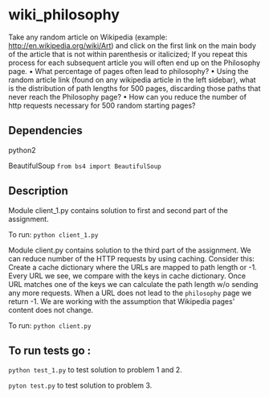 # wiki_philosophy
Take any random article on Wikipedia (example: http://en.wikipedia.org/wiki/Art)
 and click on the first link on the main body of the article that is not within
 parenthesis or italicized;
If you repeat this process for each subsequent article you will often end up on
the Philosophy page.
• What percentage of pages often lead to philosophy?
• Using the random article link (found on any wikipedia article in the left sidebar),
what is the distribution of
path lengths for 500 pages, discarding those paths that never reach the Philosophy page?
• How can you reduce the number of http requests necessary for 500 random starting pages?

## Dependencies

python2

BeautifulSoup `from bs4 import BeautifulSoup`

## Description

Module client_1.py contains solution to first and second part of the assignment.

To run:  `python client_1.py`

Module client.py contains solution to the third part of the assignment.
We can reduce number of the HTTP requests by using caching.
Consider this:
Create a cache dictionary where the URLs are mapped to path length or -1. 
Every URL we see, we compare with the keys in cache dictionary. 
Once URL matches one of the keys we can calculate the path length w/o
 sending any more requests. When a URL does not lead to the `philosophy`
 page we return -1.
We are working with the assumption that Wikipedia pages' content does not change.

To run: `python client.py`

## To run tests go :

`python test_1.py` to test solution to  problem 1 and 2.

`pyton test.py` to test solution to  problem 3.



